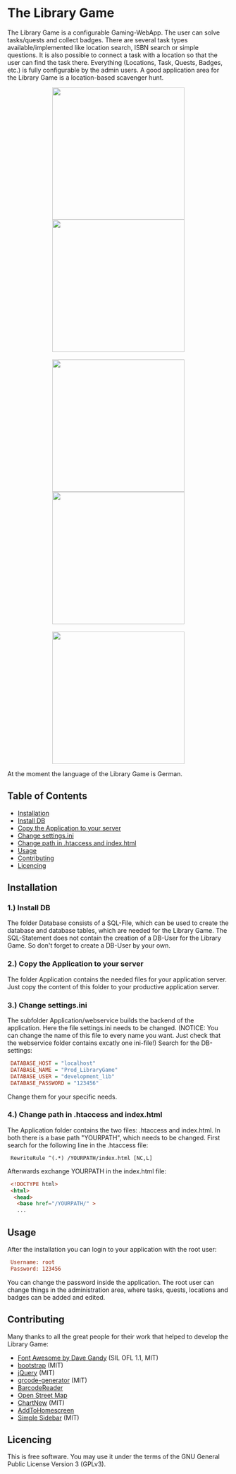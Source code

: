 The Library Game
==============

The Library Game is a configurable Gaming-WebApp. The user can solve tasks/quests and collect badges. There are several task types available/implemented like location search, ISBN search or simple questions. It is also possible to connect a task with a location so that the user can find the task there. Everything (Locations, Task, Quests, Badges, etc.) is fully configurable by the admin users. A good application area for the Library Game is a location-based scavenger hunt.

<p align="center">
 <img src="./docs/LoggedOutScreen.PNG" width="300"/>
 <img src="./docs/TasksOverview.PNG" width="300"/> <br /><br />
 <img src="./docs/TasksSearch.PNG" width="300"/> 
 <img src="./docs/ExampleTask.PNG" width="300"/> <br /><br />
 <img src="./docs/Administration.PNG" width="300"/> <br />
</p>

At the moment the language of the Library Game is German.

## Table of Contents

* [Installation](#installation)
 * [Install DB](#install-db)
 * [Copy the Application to your server](#copy-the-application-to-your-server)
 * [Change settings.ini](#change-settings.ini)
 * [Change path in .htaccess and index.html](#change-path-in-.htaccess-and-index.html)
* [Usage](#usage)
* [Contributing](#contributing)
* [Licencing](#licencing)

## Installation

### 1.) Install DB

The folder Database consists of a SQL-File, which can be used to create the database and database tables, which are needed for the Library Game. The SQL-Statement does not contain the creation of a DB-User for the Library Game. So don't forget to create a DB-User by your own.

### 2.) Copy the Application to your server 

The folder Application contains the needed files for your application server. Just copy the content of this folder to your productive application server.

### 3.) Change settings.ini 

The subfolder Application/webservice builds the backend of the application. Here the file settings.ini needs to be changed. (NOTICE: You can change the name of this file to every name you want. Just check that the webservice folder contains excatly one ini-file!) Search for the DB-settings:

```ini
 DATABASE_HOST = "localhost"
 DATABASE_NAME = "Prod_LibraryGame"
 DATABASE_USER = "development_lib"
 DATABASE_PASSWORD = "123456"
```

Change them for your specific needs.

### 4.) Change path in .htaccess and index.html

The Application folder contains the two files: .htaccess and index.html.
In both there is a base path "YOURPATH", which needs to be changed. First search for the following line in the .htaccess file:

```apacheconf
 RewriteRule ^(.*) /YOURPATH/index.html [NC,L]
```

Afterwards exchange YOURPATH in the index.html file:

```html
 <!DOCTYPE html>
 <html>
  <head>
   <base href="/YOURPATH/" >
   ...
```

## Usage 

After the installation you can login to your application with the root user:

```ini
 Username: root
 Password: 123456
```

You can change the password inside the application. The root user can change things in the administration area, where tasks, quests, locations and badges can be added and edited.

## Contributing

Many thanks to all the great people for their work that helped to develop the Library Game:

* [Font Awesome by Dave Gandy](http://fontawesome.io/) (SIL OFL 1.1, MIT)
* [bootstrap](http://getbootstrap.com/) (MIT)
* [jQuery](http://jquery.com/) (MIT)
* [qrcode-generator](https://github.com/kazuhikoarase/qrcode-generator) (MIT)
* [BarcodeReader](https://github.com/EddieLa/JOB)
* [Open Street Map](https://www.openstreetmap.de/)
* [ChartNew](https://github.com/FVANCOP/ChartNew.js/) (MIT)
* [AddToHomescreen](https://github.com/cubiq/add-to-homescreen)
* [Simple Sidebar](https://github.com/BlackrockDigital/startbootstrap-simple-sidebar) (MIT)

## Licencing

This is free software. You may use it under the terms of the GNU General Public License Version 3 (GPLv3).
